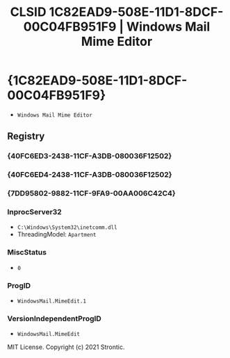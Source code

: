 ﻿---
title: "CLSID 1C82EAD9-508E-11D1-8DCF-00C04FB951F9 | Windows Mail Mime Editor"
excerpt: What is COM-Object CLSID 1C82EAD9-508E-11D1-8DCF-00C04FB951F9?
---

# {1C82EAD9-508E-11D1-8DCF-00C04FB951F9}

* `Windows Mail Mime Editor`

## Registry


### {40FC6ED3-2438-11CF-A3DB-080036F12502}


### {40FC6ED4-2438-11CF-A3DB-080036F12502}


### {7DD95802-9882-11CF-9FA9-00AA006C42C4}


### InprocServer32

* `C:\Windows\System32\inetcomm.dll`
* ThreadingModel: `Apartment`

### MiscStatus

* `0`

### ProgID

* `WindowsMail.MimeEdit.1`

### VersionIndependentProgID

* `WindowsMail.MimeEdit`

MIT License. Copyright (c) 2021 Strontic.


